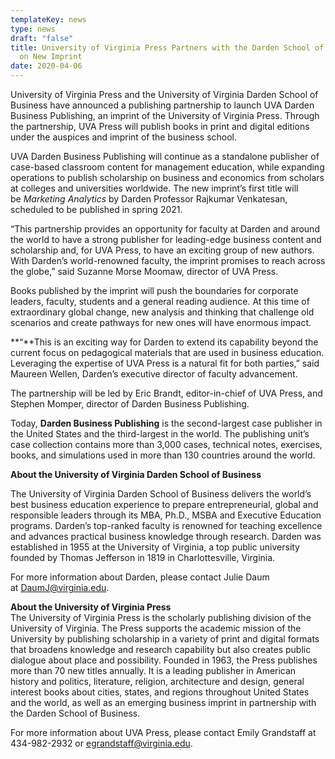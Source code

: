 ```yaml
---
templateKey: news
type: news
draft: "false"
title: University of Virginia Press Partners with the Darden School of Business
  on New Imprint
date: 2020-04-06
---
```

University of Virginia Press and the University of Virginia Darden School of Business have announced a publishing partnership to launch UVA Darden Business Publishing, an imprint of the University of Virginia Press. Through the partnership, UVA Press will publish books in print and digital editions under the auspices and imprint of the business school.

UVA Darden Business Publishing will continue as a standalone publisher of case-based classroom content for management education, while expanding operations to publish scholarship on business and economics from scholars at colleges and universities worldwide. The new imprint’s first title will be *Marketing Analytics* by Darden Professor Rajkumar Venkatesan, scheduled to be published in spring 2021.

“This partnership provides an opportunity for faculty at Darden and around the world to have a strong publisher for leading-edge business content and scholarship and, for UVA Press, to have an exciting group of new authors. With Darden’s world-renowned faculty, the imprint promises to reach across the globe,” said Suzanne Morse Moomaw, director of UVA Press.

Books published by the imprint will push the boundaries for corporate leaders, faculty, students and a general reading audience. At this time of extraordinary global change, new analysis and thinking that challenge old scenarios and create pathways for new ones will have enormous impact.

**“**This is an exciting way for Darden to extend its capability beyond the current focus on pedagogical materials that are used in business education. Leveraging the expertise of UVA Press is a natural fit for both parties,” said Maureen Wellen, Darden’s executive director of faculty advancement.

The partnership will be led by Eric Brandt, editor-in-chief of UVA Press, and Stephen Momper, director of Darden Business Publishing.

Today, **Darden Business Publishing** is the second-largest case publisher in the United States and the third-largest in the world. The publishing unit’s case collection contains more than 3,000 cases, technical notes, exercises, books, and simulations used in more than 130 countries around the world.

**About the University of Virginia Darden School of Business**

The University of Virginia Darden School of Business delivers the world’s best business education experience to prepare entrepreneurial, global and responsible leaders through its MBA, Ph.D., MSBA and Executive Education programs. Darden’s top-ranked faculty is renowned for teaching excellence and advances practical business knowledge through research. Darden was established in 1955 at the University of Virginia, a top public university founded by Thomas Jefferson in 1819 in Charlottesville, Virginia.

For more information about Darden, please contact Julie Daum at [DaumJ@virginia.edu](mailto:DaumJ@virginia.edu).

**About the University of Virginia Press**\
The University of Virginia Press is the scholarly publishing division of the University of Virginia. The Press supports the academic mission of the University by publishing scholarship in a variety of print and digital formats that broadens knowledge and research capability but also creates public dialogue about place and possibility. Founded in 1963, the Press publishes more than 70 new titles annually. It is a leading publisher in American history and politics, literature, religion, architecture and design, general interest books about cities, states, and regions throughout United States and the world, as well as an emerging business imprint in partnership with the Darden School of Business.

For more information about UVA Press, please contact Emily Grandstaff at 434-982-2932 or [egrandstaff@virginia.edu](mailto:egrandstaff@virginia.edu).